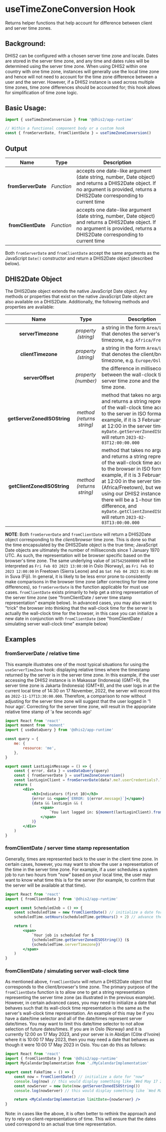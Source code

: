 # useTimeZoneConversion Hook

Returns helper functions that help account for difference between client and server time zones.

## Background:

DHIS2 can be configured with a chosen server time zone and locale. Dates are stored in the server time zone, and any time and dates rules will be determined using the server time zone. When using DHIS2 within one country with one time zone, instances will generally use the local time zone and hence will not need to account for the time zone difference between a user and the server. However, if a DHIS2 instance is used across multiple time zones, time zone differences should be accounted for; this hook allows for simplification of time zone logic.

## Basic Usage:

```jsx
import { useTimeZoneConversion } from '@dhis2/app-runtime'

// Within a functional component body or a custom hook
const { fromServerDate, fromClientDate } = useTimeZoneConversion()
```

## Output

|        Name        |    Type    | Description                                                                                                                                                                     |
| :----------------: | :--------: | ------------------------------------------------------------------------------------------------------------------------------------------------------------------------------- |
| **fromServerDate** | _Function_ | accepts one date-like argument (date string, number, Date object) and returns a DHIS2Date object. If no argument is provided, returns a DHIS2Date corresponding to current time |
| **fromClientDate** | _Function_ | accepts one date-like argument (date string, number, Date object) and returns a DHIS2Date object. If no argument is provided, returns a DHIS2Date corresponding to current time |

Both `fromServerDate` and `fromClientDate` accept the same arguments as the JavaScript `Date()` constructor and return a DHIS2Date object (described below).

## DHIS2Date Object

The DHIS2Date object extends the native JavaScript Date object. Any methods or properties that exist on the native JavaScript Date object are also available on a DHIS2Date. Additionally, the following methods and properties are available:

|            Name             |           Type            | Description                                                                                                                                                                                                                                                                                                                                                                                   |
| :-------------------------: | :-----------------------: | --------------------------------------------------------------------------------------------------------------------------------------------------------------------------------------------------------------------------------------------------------------------------------------------------------------------------------------------------------------------------------------------- |
|     **serverTimezone**      |    _property (string)_    | a string in the form `Area/Location` that denotes the server's timezone, e.g. `Africa/Freetown`                                                                                                                                                                                                                                                                                               |
|     **clientTimezone**      |    _property (string)_    | a string in the form `Area/Location` that denotes the client/browser's timezone, e.g. `Europe/Oslo`                                                                                                                                                                                                                                                                                           |
|      **serverOffset**       |    _property (number)_    | the difference in milliseconds between the wall-clock time in the server time zone and the client time zone.                                                                                                                                                                                                                                                                                  |
| **getServerZonedISOString** | _method (returns string)_ | method that takes no arguments and returns a string representation of the wall-clock time according to the server in ISO format. For example, if it is 3 February 2023 at 12:00 in the server time zone, `myDate.getServerZonedISOString()` will return `2023-02-03T12:00:00.000`                                                                                                             |
| **getClientZonedISOString** | _method (returns string)_ | method that takes no arguments and returns a string representation of the wall-clock time according to the browser in ISO format. For example, if it is 3 February 2023 at 12:00 in the server time zone (Africa/Freetown), but we are using our DHIS2 instance in Oslo, there will be a 1-hour time difference, and `myDate.getClientZonedISOString()` will return `2023-02-03T13:00:00.000` |

**NOTE**: Both `fromServerDate` and `fromClientDate` will return a DHIS2Date object corresponding to the _client/browser_ time zone. This is done so that the time encapsulated by the DHIS2Date object is the true time; JavaScript Date objects are ultimately the number of milliseconds since 1 January 1970 UTC. As such, the representation will be browser specific based on the browser's time zone. The same underlying value of `1675425600000` will be interpreted as `Fri Feb 03 2023 13:00:00` in Oslo (Norway), as `Fri Feb 03 2023 12:00:00` in Freetown (Sierra Leone) and as `Sat Feb 04 2023 01:00:00` in Suva (Fiji). In general, it is likely to be less error prone to consistently make comparisons in the browser time zone (after correcting for time zone differences), so `fromServerDate` is the function applicable for must use cases. `fromClientDate` exists primarily to help get a string representation of the server time zone (see "fromClientDate / server time stamp representation" example below). In advanced cases, you may also want to "trick" the browser into thinking that the wall-clock time for the server is actually the wall-clock time for the browser, in this case you can initialize a new date in conjunction with `fromClientDate` (see "fromClientDate / simulating server wall-clock time" example below)

## Examples

### fromServerDate / relative time

This example illustrates one of the most typical situations for using the `useServerTimeZone` hook: displaying relative times where the timestamp returned by the server is in the server time zone. In this example, if the user accessing the DHIS2 instance is in Makassar (Indonesia) (GMT+9), the server time zone is Jakarta (Indonesia) (GMT+8), and the user logs in at the current local time of 14:30 on 17 November, 2022, the server will record this as `2022-11-17T13:30:00.000`. Therefore, a comparison to now without adjusting for the server time zone will suggest that the user logged in '1 hour ago'. Correcting for the server time zone, will result in the appopriate relative time stamp of 'a few seconds ago'

```jsx
import React from 'react'
import moment from 'moment'
import { useDataQuery } from '@dhis2/app-runtime'

const query = {
    me: {
        resource: 'me',
    },
}

export const LastLoginMessage = () => {
    const { error, data } = useDataQuery(query)
    const { fromServerDate } = useTimeZoneConversion()
    const lastLoginClient = fromServerDate(data?.me?.userCredentials?.lastLogin)
    return (
        <div>
            <h3>Indicators (first 10)</h3>
            {error && <span>{`ERROR: ${error.message}`}</span>}
            {data && lastLogin && (
                <span>
                    `You last logged in: ${moment(lastLoginClient).fromNow()}`
                </span>
            )}
        </div>
    )
}
```

### fromClientDate / server time stamp representation

Generally, times are represented back to the user in the client time zone. In certain cases, however, you may want to show the user a representation of the time in the server time zone. For example, if a user schedules a system job to run two hours from "now" based on your local time, the user may want to know what time this is for the server (for example, to confirm that the server will be available at that time).

```jsx
import React from 'react'
import { fromClientDate } from '@dhis2/app-runtime'

export const ScheduledJob = () => {
    const scheduledTime = new fromClientDate() // initialize a date for "now"
    scheduledTime.setHours(scheduledTime.getHours() + 2) // advance the time to be two hours later

    return (
        <span>
            `Your job is scheduled for $
            {scheduledTime.getServerZonedISOString()} ($
            {scheduledTime.serverTimezone})`
        </span>
    )
}
```

### fromClientDate / simulating server wall-clock time

As mentioned above, `fromClientDate` will return a DHIS2Date object that corresponds to the client/browser's time zone. The primary purpose of the `fromClientDate` function is to allow one to get a string representation representing the server time zone (as illustrated in the previous example). However, in certain advanced cases, you may need to initialize a date that behaves such that its wall-clock time representation is the same as the server's wall-clock time representation. An example of this may be if you have a date/time selector and all of the date/times represent server date/times. You may want to limit this date/time selector to not allow selection of future dates/times. If you are in Oslo (Norway) and it is currently 12:00 on 17 May 2023, and your server is in Abidjan (Côte d'Ivoire) where it is 10:00 17 May 2023, then you may need a date that behaves as though it were 10:00 17 May 2023 in Oslo. You can do this as follows:

```jsx
import React from 'react'
import { fromClientDate } from '@dhis2/app-runtime'
import MyCalendarImplementation from './MyCalendarImplementation'

export const FakeTime = () => {
    const now = fromClientDate() // initialize a date for "now"
    console.log(now) // this would display something like `Wed May 17 2023 12:00:00 GMT+0200 (Central European Summer Time)`
    const nowServer = new Date(now.getServerZonedISOString())
    console.log(nowServer) // this would display something like `Wed May 17 2023 10:00:00 GMT+0200 (Central European Summer Time)` (not the real time)

    return <MyCalendarImplementation limitDate={nowServer} />
}
```

Note: in cases like the above, it is often better to rethink the approach and try to rely on client-representations of time. This will ensure that the dates used correspond to an actual true time representation.
